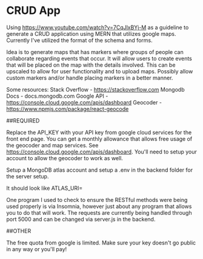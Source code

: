 # CRUD App

Using https://www.youtube.com/watch?v=7CqJlxBYj-M as a guideline to generate a CRUD application using MERN that utilizes google maps.  Currently I've utilized the format of the schema and forms.

Idea is to generate maps that has markers where groups of people can collaborate regarding events that occur.  It will allow users to create events that will be placed on the map with the details involved.  This can be upscaled to allow for user functionality and to upload maps.  Possibly allow custom markers and/or handle placing markers in a better manner.

Some resources:
Stack Overflow - https://stackoverflow.com
Mongodb Docs - docs.mongodb.com
Google API - https://console.cloud.google.com/apis/dashboard
Geocoder - https://www.npmjs.com/package/react-geocode


##REQUIRED

Replace the API_KEY with your API key from google cloud services for the front end page.  You can get a monthly allowance that allows free usage of the geocoder and map services.  See https://console.cloud.google.com/apis/dashboard.  You'll need to setup your account to allow the geocoder to work as well.

Setup a MongoDB atlas account and setup a .env in the backend folder for the server setup.

It should look like
ATLAS_URI=<INSERT API HERE>

One program I used to check to ensure the RESTful methods were being used properly is via Insomnia, however just about any program that allows you to do that will work.  The requests are currently being handled through port 5000 and can be changed via server.js in the backend.

##OTHER

The free quota from google is limited.  Make sure your key doesn't go public in any way or you'll pay!